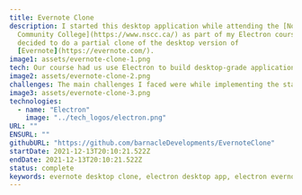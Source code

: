 ```yaml
---
title: Evernote Clone
description: I started this desktop application while attending the [Nova Scotia
  Community College](https://www.nscc.ca/) as part of my Electron course. I
  decided to do a partial clone of the desktop version of
  [Evernote](https://evernote.com/).
image1: assets/evernote-clone-1.png
tech: Our course had us use Electron to build desktop-grade applications with JavaScript, HTML, and CSS. The advantage here is that web developers like myself are able to produce desktop applications without needing to change their language context. I went a step further and implemented a simple state management system from scratch so that various actions could have "side effects" like disabling the create note button when a notebook is not selected. Frameworks like React enable this kind of functionality but I wanted to learn what was going on under the hood.
image2: assets/evernote-clone-2.png
challenges: The main challenges I faced were while implementing the state management system. State management involves the use of a few different consepts most notably, a store, mutations, and actions. The store contains the current state of the application. For instance the create note button can be disabled or enabled depending on a certain state value. Actions call mutations which are functions that change or "mutate" the store. Therefore, actions simply call mutations and should not do any mutating themselves. The store's contents represent the current state of the application. It's an advanced consept that I still don't completly understand on a technicle level but I managed to implement a simple solution.
image3: assets/evernote-clone-3.png
technologies:
  - name: "Electron"
    image: "../tech_logos/electron.png"
URL: ""
ENSURL: ""
githubURL: "https://github.com/barnacleDevelopments/EvernoteClone"
startDate: 2021-12-13T20:10:21.522Z
endDate: 2021-12-13T20:10:21.522Z
status: complete
keywords: evernote desktop clone, electron desktop app, electron evernote clone, state management in electron, javascript desktop apps, note-taking app clone, sqlite database electron app, electron state management, custom state management system, web developer desktop app, portfolio project electron, nova scotia community college project, javascript state management from scratch, Devin Davis
---
```

